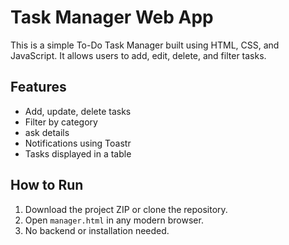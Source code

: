 # Task Manager Web App

This is a simple To-Do Task Manager built using HTML, CSS, and JavaScript. It allows users to add, edit, delete, and filter tasks. 

## Features
- Add, update, delete tasks
- Filter by category  
- ask details 
- Notifications using Toastr
- Tasks displayed in a table

## How to Run
1. Download the project ZIP or clone the repository.
2. Open `manager.html` in any modern browser.
3. No backend or installation needed.

 

